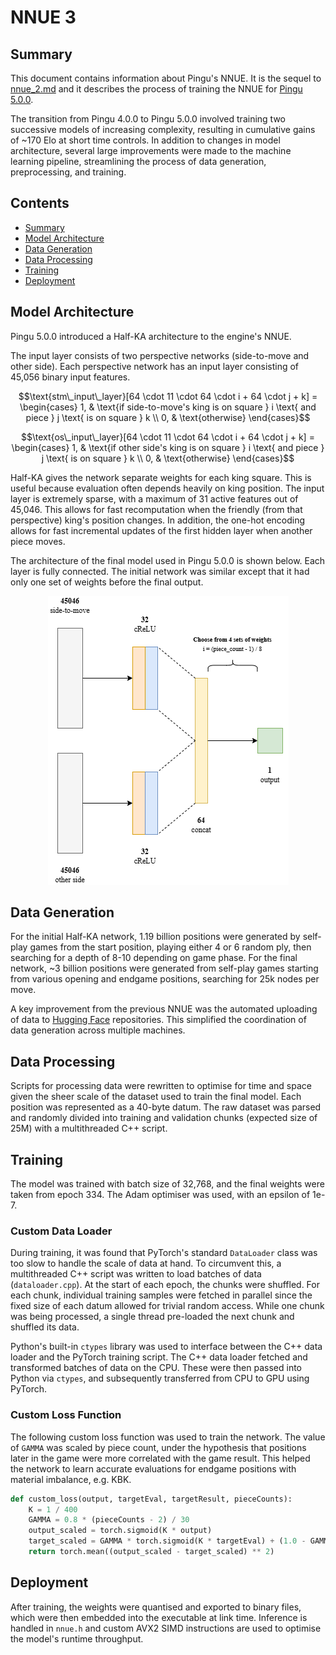 # NNUE 3

## Summary

This document contains information about Pingu's NNUE. It is the sequel to [nnue_2.md](/docs/nnue_2.md) and it describes the process of training the NNUE for [Pingu 5.0.0](https://github.com/WillChing01/Pingu/releases/tag/v5.0.0).

The transition from Pingu 4.0.0 to Pingu 5.0.0 involved training two successive models of increasing complexity, resulting in cumulative gains of ~170 Elo at short time controls. In addition to changes in model architecture, several large improvements were made to the machine learning pipeline, streamlining the process of data generation, preprocessing, and training.

## Contents

- [Summary](#summary)
- [Model Architecture](#model-architecture)
- [Data Generation](#data-generation)
- [Data Processing](#data-processing)
- [Training](#training)
- [Deployment](#deployment)

## Model Architecture

Pingu 5.0.0 introduced a Half-KA architecture to the engine's NNUE.

The input layer consists of two perspective networks (side-to-move and other side). Each perspective network has an input layer consisting of 45,056 binary input features.

```math
\text{stm\_input\_layer}[64 \cdot 11 \cdot 64 \cdot i + 64 \cdot j + k] =
\begin{cases}
1, & \text{if side-to-move's king is on square } i \text{ and piece } j \text{ is on square } k \\
0, & \text{otherwise}
\end{cases}
```

```math
\text{os\_input\_layer}[64 \cdot 11 \cdot 64 \cdot i + 64 \cdot j + k] =
\begin{cases}
1, & \text{if other side's king is on square } i \text{ and piece } j \text{ is on square } k \\
0, & \text{otherwise}
\end{cases}
```

Half-KA gives the network separate weights for each king square. This is useful because evaluation often depends heavily on king position. The input layer is extremely sparse, with a maximum of 31 active features out of 45,046. This allows for fast recomputation when the friendly (from that perspective) king's position changes. In addition, the one-hot encoding allows for fast incremental updates of the first hidden layer when another piece moves.

The architecture of the final model used in Pingu 5.0.0 is shown below. Each layer is fully connected. The initial network was similar except that it had only one set of weights before the final output.

<div align="center">
    <img src="img/nnue_architecture.png"/>
</div>

## Data Generation

For the initial Half-KA network, 1.19 billion positions were generated by self-play games from the start position, playing either 4 or 6 random ply, then searching for a depth of 8-10 depending on game phase. For the final network, ~3 billion positions were generated from self-play games starting from various opening and endgame positions, searching for 25k nodes per move.

A key improvement from the previous NNUE was the automated uploading of data to [Hugging Face](https://huggingface.co/) repositories. This simplified the coordination of data generation across multiple machines.

## Data Processing

Scripts for processing data were rewritten to optimise for time and space given the sheer scale of the dataset used to train the final model. Each position was represented as a 40-byte datum. The raw dataset was parsed and randomly divided into training and validation chunks (expected size of 25M) with a multithreaded C++ script.

## Training

The model was trained with batch size of 32,768, and the final weights were taken from epoch 334. The Adam optimiser was used, with an epsilon of 1e-7.

### Custom Data Loader

During training, it was found that PyTorch's standard `DataLoader` class was too slow to handle the scale of data at hand. To circumvent this, a multithreaded C++ script was written to load batches of data (`dataloader.cpp`). At the start of each epoch, the chunks were shuffled. For each chunk, individual training samples were fetched in parallel since the fixed size of each datum allowed for trivial random access. While one chunk was being processed, a single thread pre-loaded the next chunk and shuffled its data.

Python's built-in `ctypes` library was used to interface between the C++ data loader and the PyTorch training script. The C++ data loader fetched and transformed batches of data on the CPU. These were then passed into Python via `ctypes`, and subsequently transferred from CPU to GPU using PyTorch.

### Custom Loss Function

The following custom loss function was used to train the network. The value of `GAMMA` was scaled by piece count, under the hypothesis that positions later in the game were more correlated with the game result. This helped the network to learn accurate evaluations for endgame positions with material imbalance, e.g. KBK.

```python
def custom_loss(output, targetEval, targetResult, pieceCounts):
    K = 1 / 400
    GAMMA = 0.8 * (pieceCounts - 2) / 30
    output_scaled = torch.sigmoid(K * output)
    target_scaled = GAMMA * torch.sigmoid(K * targetEval) + (1.0 - GAMMA) * targetResult
    return torch.mean((output_scaled - target_scaled) ** 2)
```

## Deployment

After training, the weights were quantised and exported to binary files, which were then embedded into the executable at link time. Inference is handled in `nnue.h` and custom AVX2 SIMD instructions are used to optimise the model's runtime throughput.
